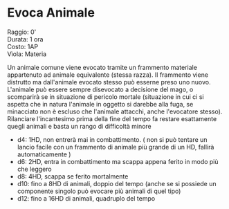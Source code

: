 # Evoca Animale

Raggio: 0'  
Durata: 1 ora  
Costo: 1AP  
Vìola: Materia  

Un animale comune viene evocato tramite un frammento materiale appartenuto ad animale equivalente (stessa razza). Il frammento viene distrutto ma dall'animale evocato stesso può esserne preso uno nuovo.
L'animale può essere sempre disevocato a decisione del mago, o scomparirà se in situazione di pericolo mortale (situazione in cui ci si aspetta che in natura l'animale in oggetto si darebbe alla fuga, se minacciato non è escluso che l'animale attacchi, anche l'evocatore stesso). Rilanciare l'incantesimo prima della fine del tempo fa restare esattamente quegli animali e basta un rango di difficoltà minore

- d4: 1HD, non entrerà mai in combattimento. ( non si può tentare un lancio facile con un frammento di animale più grande di un HD, fallirà automaticamente )
- d6: 2HD, entra in combattimento ma scappa appena ferito in modo più che leggero
- d8: 4HD, scappa se ferito mortalmente
- d10: fino a 8HD di animali, doppio del tempo (anche se si possiede un componente singolo può evocare più animali di quel tipo)
- d12: fino a 16HD di animali, quadruplo del tempo